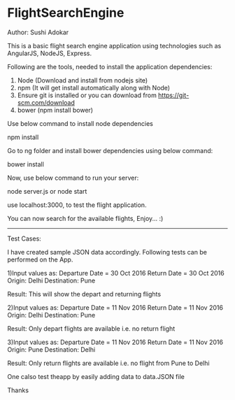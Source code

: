 # FlightSearchEngine

Author: Sushi Adokar

This is a basic flight search engine application using technologies such as AngularJS, NodeJS, Express.

Following are the tools, needed to install the application dependencies:
1) Node (Download and install from nodejs site)
2) npm (It will get install automatically along with Node)
3) Ensure git is installed or you can download from https://git-scm.com/download
4) bower (npm install bower)

Use below command to install node dependencies

npm install

Go to ng folder and install bower dependencies using below command:

bower install

Now, use below command to run your server:

node server.js or node start

use localhost:3000, to test the flight application.

You can now search for the available flights, Enjoy... :)

------------------------------------------------------------------------------------------------------

Test Cases:

I have created sample JSON data accordingly. Following tests can be performed on the App.

1)Input values as:
    Departure Date = 30 Oct 2016
    Return Date = 30 Oct 2016 
	Origin: Delhi 
	Destination: Pune

Result: This will show the depart and returning flights

2)Input values as:
    Departure Date = 11 Nov 2016
    Return Date = 11 Nov 2016 
	Origin: Delhi 
	Destination: Pune

Result: Only depart flights are available i.e. no return flight

3)Input values as:
    Departure Date = 11 Nov 2016
    Return Date = 11 Nov 2016 
	Origin: Pune 
	Destination: Delhi

Result: Only return flights are available i.e. no flight from Pune to Delhi

One calso test theapp by easily adding data to data.JSON file

Thanks